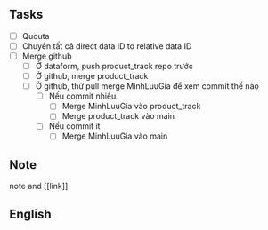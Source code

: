 
## Tasks

- [ ] Quouta
- [ ] Chuyển tất cả direct data ID to relative data ID
- [ ] Merge github
	- [ ] Ở dataform, push product_track repo trước
	- [ ] Ở github, merge product_track
	- [ ] Ở github, thử pull merge MinhLuuGia để xem commit thế nào
		- [ ] Nếu commit nhiều
			- [ ] Merge MinhLuuGia vào product_track
			- [ ] Merge product_track vào main
		- [ ] Nếu commit ít
			- [ ] Merge MinhLuuGia vào main
## Note

note and [[link]]

## English
